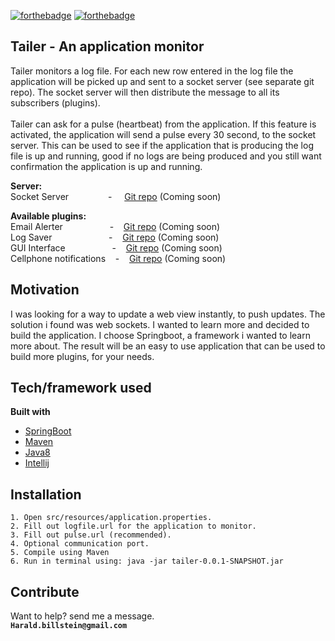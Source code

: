 [![forthebadge](https://forthebadge.com/images/badges/made-with-java.svg)](https://forthebadge.com)&nbsp;[![forthebadge](https://forthebadge.com/images/badges/powered-by-electricity.svg)](https://forthebadge.com)
<br>
## Tailer - An application monitor 
Tailer monitors a log file. For each new row entered in the log file the application will be picked up and sent to a socket server (see separate git repo). The socket server will then distribute the message to all its subscribers (plugins).
<br>
<br>
Tailer can ask for a pulse (heartbeat) from the application. If this feature is activated, the application will send a pulse every 30 second, to the socket server. This can be used to see if the application that is producing the log file is up and running, good if no logs are being produced and you still want confirmation the application is up and running.

**Server:<br>**
Socket Server&nbsp;&nbsp;&nbsp;&nbsp;&nbsp;&nbsp;&nbsp;&nbsp;&nbsp;&nbsp;&nbsp;&nbsp;&nbsp;&nbsp;&nbsp;&nbsp;-&nbsp;&nbsp;&nbsp;&nbsp;&nbsp;[Git repo](https:)&nbsp;(Coming soon)<br>

**Available plugins:<br>**
Email Alerter &nbsp;&nbsp;&nbsp;&nbsp;&nbsp;&nbsp;&nbsp;&nbsp;&nbsp;&nbsp;&nbsp;&nbsp;&nbsp;&nbsp;&nbsp;&nbsp;&nbsp;&nbsp;-&nbsp;&nbsp;&nbsp;&nbsp;[Git repo](https:)&nbsp;(Coming soon)<br>
Log Saver &nbsp;&nbsp;&nbsp;&nbsp;&nbsp;&nbsp;&nbsp;&nbsp;&nbsp;&nbsp;&nbsp;&nbsp;&nbsp;&nbsp;&nbsp;&nbsp;&nbsp;&nbsp;&nbsp;&nbsp;&nbsp;&nbsp;-&nbsp;&nbsp;&nbsp;&nbsp;[Git repo](https:)&nbsp;(Coming soon)<br>
GUI Interface &nbsp;&nbsp;&nbsp;&nbsp;&nbsp;&nbsp;&nbsp;&nbsp;&nbsp;&nbsp;&nbsp;&nbsp;&nbsp;&nbsp;&nbsp;&nbsp;&nbsp;&nbsp;-&nbsp;&nbsp;&nbsp;&nbsp;[Git repo](https:)&nbsp;(Coming soon)<br>
Cellphone notifications  &nbsp;&nbsp;&nbsp;-&nbsp;&nbsp;&nbsp;&nbsp;[Git repo](https:)&nbsp;(Coming soon)<br>

## Motivation
I was looking for a way to update a web view instantly, to push updates. The solution i found was web sockets. I wanted to learn more and decided to build the application. I choose Springboot, a framework i wanted to learn more about. The result will be an easy to use application that can be used to build more plugins, for your needs.


## Tech/framework used

<b>Built with</b>
- [SpringBoot](https://spring.io/projects/spring-boot)
- [Maven](https://maven.apache.org/)
- [Java8](https://www.oracle.com/technetwork/java/javase/overview/java8-2100321.html)
- [Intellij](https://www.jetbrains.com/idea/)

## Installation
`1. Open src/resources/application.properties.`<br>
`2. Fill out logfile.url for the application to monitor.`<br>
`3. Fill out pulse.url (recommended).`<br>
`4. Optional communication port.`<br>
`5. Compile using Maven`<br>
`6. Run in terminal using: java -jar tailer-0.0.1-SNAPSHOT.jar `

## Contribute

Want to help? send me a message. <br> **`Harald.billstein@gmail.com`**


